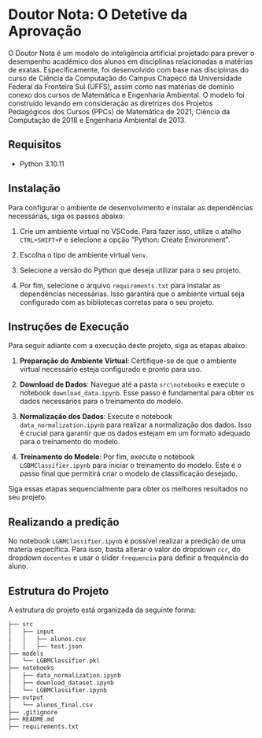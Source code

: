 # Doutor Nota: O Detetive da Aprovação

O Doutor Nota é um modelo de inteligência artificial projetado para prever o desempenho acadêmico dos alunos em disciplinas relacionadas a matérias de exatas. Especificamente, foi desenvolvido com base nas disciplinas do curso de Ciência da Computação do Campus Chapecó da Universidade Federal da Fronteira Sul (UFFS), assim como nas matérias de domínio conexo dos cursos de Matemática e Engenharia Ambiental. O modelo foi construído levando em consideração as diretrizes dos Projetos Pedagógicos dos Cursos (PPCs) de Matemática de 2021, Ciência da Computação de 2018 e Engenharia Ambiental de 2013.

## Requisitos

- Python 3.10.11

## Instalação

Para configurar o ambiente de desenvolvimento e instalar as dependências necessárias, siga os passos abaixo:

1. Crie um ambiente virtual no VSCode. Para fazer isso, utilize o atalho `CTRL+SHIFT+P` e selecione a opção "Python: Create Environment".

2. Escolha o tipo de ambiente virtual `Venv`.

3. Selecione a versão do Python que deseja utilizar para o seu projeto.

4. Por fim, selecione o arquivo `requirements.txt` para instalar as dependências necessárias. Isso garantirá que o ambiente virtual seja configurado com as bibliotecas corretas para o seu projeto.

## Instruções de Execução

Para seguir adiante com a execução deste projeto, siga as etapas abaixo:

1. **Preparação do Ambiente Virtual**: Certifique-se de que o ambiente virtual necessário esteja configurado e pronto para uso.

2. **Download de Dados**: Navegue até a pasta `src\notebooks` e execute o notebook `download_data.ipynb`. Esse passo é fundamental para obter os dados necessários para o treinamento do modelo.

3. **Normalização dos Dados**: Execute o notebook `data_normalization.ipynb` para realizar a normalização dos dados. Isso é crucial para garantir que os dados estejam em um formato adequado para o treinamento do modelo.

4. **Treinamento do Modelo**: Por fim, execute o notebook `LGBMClassifier.ipynb` para iniciar o treinamento do modelo. Este é o passo final que permitirá criar o modelo de classificação desejado.

Siga essas etapas sequencialmente para obter os melhores resultados no seu projeto.

## Realizando a predição

No notebook `LGBMClassifier.ipynb` é possível realizar a predição de uma materia específica. Para isso, basta alterar o valor do dropdown `ccr`, do dropdown `docentes` e usar o slider `frequencia` para definir a frequência do aluno.

## Estrutura do Projeto

A estrutura do projeto está organizada da seguinte forma:

```bash
├── src
│   ├── input
│   │   ├── alunos.csv
│   │   ├── test.json
├── models
│   └── LGBMClassifier.pkl
├── notebooks
│   ├── data_normalization.ipynb
│   ├── download_dataset.ipynb
│   └── LGBMClassifier.ipynb
├── output
│   └── alunos_final.csv
├── .gitignore
├── README.md
├── requirements.txt
```
